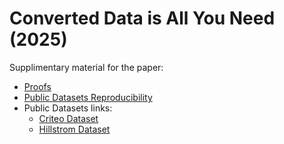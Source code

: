 # Converted Data is All You Need (2025)
Supplimentary material for the paper:

* [Proofs](https://github.com/dimgold/converted/blob/main/proof.pdf)
* [Public Datasets Reproducibility](https://github.com/dimgold/converted/blob/main/data_analysis.pdf)
* Public Datasets links:
  - [Criteo Dataset](https://ailab.criteo.com/download-criteo-1tb-click-logs-dataset/)
  - [Hillstrom Dataset](https://www.kaggle.com/datasets/bofulee/kevin-hillstrom-minethatdata-e-mailanalytics)
